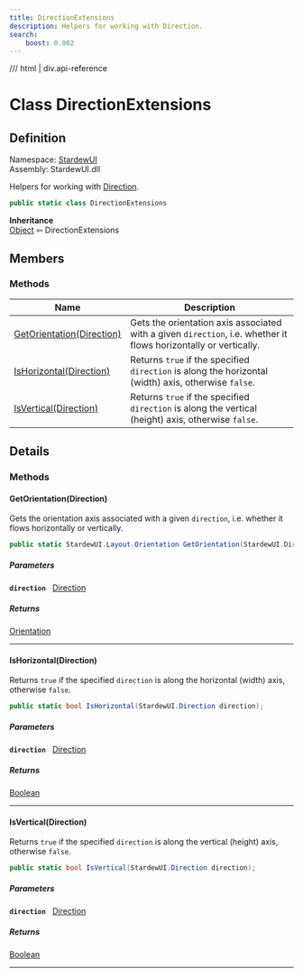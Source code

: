 ```yaml
---
title: DirectionExtensions
description: Helpers for working with Direction.
search:
    boost: 0.002
---
```


<link rel="stylesheet" href="/StardewUI/stylesheets/reference.css" />

/// html | div.api-reference

# Class DirectionExtensions

## Definition

<div class="api-definition" markdown>

Namespace: [StardewUI](index.md)  
Assembly: StardewUI.dll  

</div>

Helpers for working with [Direction](direction.md).

```cs
public static class DirectionExtensions
```

**Inheritance**  
[Object](https://learn.microsoft.com/en-us/dotnet/api/system.object) ⇦ DirectionExtensions

## Members

### Methods

 | Name | Description |
| --- | --- |
| [GetOrientation(Direction)](#getorientationdirection) | Gets the orientation axis associated with a given `direction`, i.e. whether it flows horizontally or vertically. | 
| [IsHorizontal(Direction)](#ishorizontaldirection) | Returns `true` if the specified `direction` is along the horizontal (width) axis, otherwise `false`. | 
| [IsVertical(Direction)](#isverticaldirection) | Returns `true` if the specified `direction` is along the vertical (height) axis, otherwise `false`. | 

## Details

### Methods

#### GetOrientation(Direction)

Gets the orientation axis associated with a given `direction`, i.e. whether it flows horizontally or vertically.

```cs
public static StardewUI.Layout.Orientation GetOrientation(StardewUI.Direction direction);
```

##### Parameters

**`direction`** &nbsp; [Direction](direction.md)

##### Returns

[Orientation](layout/orientation.md)

-----

#### IsHorizontal(Direction)

Returns `true` if the specified `direction` is along the horizontal (width) axis, otherwise `false`.

```cs
public static bool IsHorizontal(StardewUI.Direction direction);
```

##### Parameters

**`direction`** &nbsp; [Direction](direction.md)

##### Returns

[Boolean](https://learn.microsoft.com/en-us/dotnet/api/system.boolean)

-----

#### IsVertical(Direction)

Returns `true` if the specified `direction` is along the vertical (height) axis, otherwise `false`.

```cs
public static bool IsVertical(StardewUI.Direction direction);
```

##### Parameters

**`direction`** &nbsp; [Direction](direction.md)

##### Returns

[Boolean](https://learn.microsoft.com/en-us/dotnet/api/system.boolean)

-----

